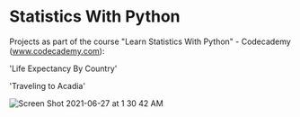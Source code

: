 # Statistics With Python

Projects as part of the course "Learn Statistics With Python" - Codecademy (www.codecademy.com):

'Life Expectancy By Country'

'Traveling to Acadia'

![Screen Shot 2021-06-27 at 1 30 42 AM](https://user-images.githubusercontent.com/80420919/123532870-5feba400-d6e7-11eb-909a-4efba69fc029.png)
